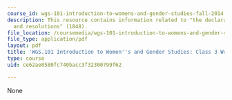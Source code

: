```yaml
---
course_id: wgs-101-introduction-to-womens-and-gender-studies-fall-2014
description: This resource contains information related to "the declaration of sentiments
  and resolutions" (1848).
file_location: /coursemedia/wgs-101-introduction-to-womens-and-gender-studies-fall-2014/ce62ae0580fc740bacc3f32300799f62_MITWGS_101F14_InClass3.pdf
file_type: application/pdf
layout: pdf
title: 'WGS.101 Introduction to Women''s and Gender Studies: Class 3 Writing'
type: course
uid: ce62ae0580fc740bacc3f32300799f62

---
```

None